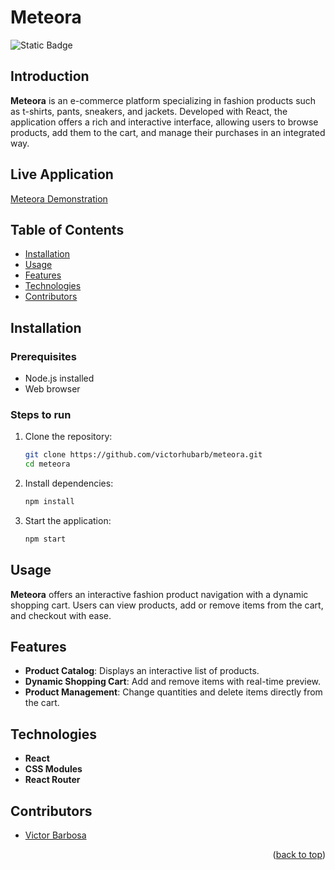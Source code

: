 # Meteora <a name="readme-top"></a>
![Static Badge](https://img.shields.io/badge/status-completed-green?style=for-the-badge)

## Introduction
**Meteora** is an e-commerce platform specializing in fashion products such as t-shirts, pants, sneakers, and jackets. Developed with React, the application offers a rich and interactive interface, allowing users to browse products, add them to the cart, and manage their purchases in an integrated way.

## Live Application
[Meteora Demonstration](https://meteora-three-tau.vercel.app)

## Table of Contents
- [Installation](#installation)
- [Usage](#usage)
- [Features](#features)
- [Technologies](#technologies)
- [Contributors](#contributors)

## Installation

### Prerequisites
- Node.js installed
- Web browser

### Steps to run
1. Clone the repository:
   ```bash
   git clone https://github.com/victorhubarb/meteora.git
   cd meteora
   ```
2. Install dependencies:
   ```bash
   npm install
   ```
3. Start the application:
   ```bash
   npm start
   ```

## Usage
**Meteora** offers an interactive fashion product navigation with a dynamic shopping cart. Users can view products, add or remove items from the cart, and checkout with ease.

## Features
- **Product Catalog**: Displays an interactive list of products.
- **Dynamic Shopping Cart**: Add and remove items with real-time preview.
- **Product Management**: Change quantities and delete items directly from the cart.

## Technologies
- **React**
- **CSS Modules**
- **React Router**

## Contributors
- [Victor Barbosa](https://github.com/victorhubarb)
<p align="right">(<a href="#readme-top">back to top</a>)</p>
